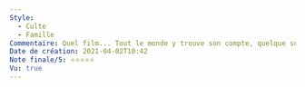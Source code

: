 ```yaml
---
Style:
  - Culte
  - Famille
Commentaire: Quel film... Tout le monde y trouve son compte, quelque soit l'âge ou le sexe. L'humour a deux, ou même trois couches. Le rythme est impeccable et les scènes sont toutes aussi cultes les unes que les autres.
Date de création: 2021-04-02T10:42
Note finale/5: ⭐⭐⭐⭐⭐
Vu: true
---
```

